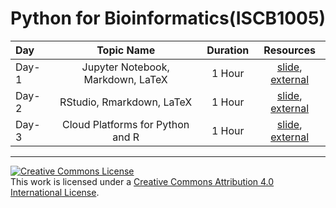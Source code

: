 # Python for Bioinformatics(ISCB1005)
Day | Topic Name | Duration | Resources
:-- | :--: | :--: | :--:
Day-1 | Jupyter Notebook, Markdown, LaTeX | 1 Hour | [slide](#), [external](#) 
Day-2 | RStudio, Rmarkdown, LaTeX | 1 Hour | [slide](#), [external](#) 
Day-3 | Cloud Platforms for Python and R  |  1 Hour | [slide](#), [external](#) 

<hr>
<a rel="license" href="http://creativecommons.org/licenses/by/4.0/"><img alt="Creative Commons License" style="border-width:0" src="https://i.creativecommons.org/l/by/4.0/88x31.png" /></a><br />This work is licensed under a <a rel="license" href="http://creativecommons.org/licenses/by/4.0/">Creative Commons Attribution 4.0 International License</a>.
